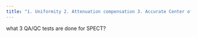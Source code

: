 ```yaml
---
title: "1. Uniformity 2. Attenuation compensation 3. Accurate Center of Rotation Alignment"
---
```

what 3 QA/QC tests are done for SPECT?


